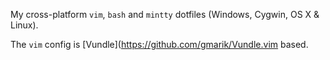 My cross-platform `vim`, `bash` and `mintty` dotfiles (Windows, Cygwin, OS X &
Linux).

The `vim` config is [Vundle](https://github.com/gmarik/Vundle.vim based.
